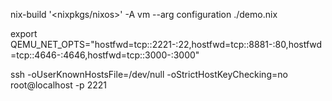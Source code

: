 
nix-build '<nixpkgs/nixos>' -A vm --arg configuration ./demo.nix


export QEMU_NET_OPTS="hostfwd=tcp::2221-:22,hostfwd=tcp::8881-:80,hostfwd=tcp::4646-:4646,hostfwd=tcp::3000-:3000"


ssh -oUserKnownHostsFile=/dev/null -oStrictHostKeyChecking=no root@localhost -p 2221
